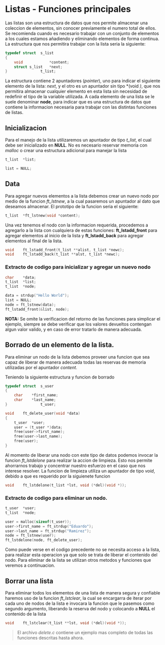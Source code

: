 # Listas - Funciones principales

Las listas son una estructura de datos que nos permite almacenar una coleccion 
de elementos, sin conocer previamente el numero total de ellos.
Se recomienda cuando es necesario trabajar con un conjunto de elementos a los 
cuales estamos añadiendo y eliminando elementos de forma continua.
La estructura que nos permitira trabajar con la lista seria la siguiente:
``` c
typedef struct	s_list
{
	void			*content;
	struct s_list	*next;
}				t_list;
```
La estructura contiene 2 apuntadores (*pointer*), uno para indicar el siguiente 
elemento de la lista: *next*, y el otro es un apuntador sin tipo *(void *)*, que
nos permitira almacenar cualquier elemento en esta lista sin necesidad de
redefinir el tipo de la variable utilizada.
A cada elemento de una lista se le suele denominar **node**, para indicar que es
una estructura de datos que contiene la informacion necesaria para trabajar con
las distintas funciones de listas.

## Inicializacion

Para el manejo de la lista utilizaremos un apuntador de tipo *t_list*, el cual 
debe ser inicializado en **NULL**. No es necesario reservar memoria con *malloc*
o crear una estructura adicional para manejar la lista

``` c
t_list	*list;

list = NULL;
```

## Data

Para agregar nuevos elementos a la lista debemos crear un nuevo nodo por medio
de la funcion *ft_lstnew*, a la cual pasaremos un apuntador al dato que deseamos
almacenar. El prototipo de la funcion seria el siguiente:

``` c
t_list	*ft_lstnew(void *content);
```

Una vez tenemos el nodo con la informacion requerida, procedemos a agregarlo a
la lista con cualquiera de estas funciones: **ft_lstadd_front** para agregar
elementos al inicio de la lista y **ft_lstadd_back** para agregar elementos al
final de la lista.


``` c
void	ft_lstadd_front(t_list **alist, t_list *newc);
void	ft_lstadd_back(t_list **alst, t_list *newc);
```

### Extracto de codigo para inicializar y agregar un nuevo nodo
``` c
char	*data;
t_list	*list;
t_list	*node;

data = strdup("Hello World");
list = NULL;
node = ft_lstnew(data);
ft_lstadd_front(&list, node);
```

**NOTA:** Se omite la verificacion del retorno de las funciones para simplicar
el ejemplo, siempre se debe verificar que los valores devueltos contengan algun 
valor valido, y en caso de error tratarlo de manera adecuada.

## Borrado de un elemento de la lista.
Para eliminar un nodo de la lista debemos proveer una funcion que sea capaz de
liberar de manera adecuada todas las reservas de memoria utilizadas por el
apuntador *content*.

Teniendo la siguiente estructura y funcion de borrado

``` c
typedef struct	s_user
{
	char	*first_name;
	char	*last_name;
}				t_user;

void	ft_delete_user(void *data)
{
	t_user	*user;
	user = (t_user *)data;
	free(user->first_name);
	free(user->last_name);
	free(user);
}
```

Al momento de liberar una nodo con este tipo de datos podemos invocar la
funcion *ft_lstdelone* para realizar la accion de limpieza. Esto nos permite
ahorrarnos trabajo y concentrar nuestro esfuerzo en el caso que nos interese
resolver.
La funcion de limpieza utiliza un apuntador de tipo *void*, debido a que es
requerido por la siguienete funcion

``` c
void	ft_lstdelone(t_list *lst, void (*del)(void *));
```

### Extracto de codigo para eliminar un nodo.
``` c
t_user	*user;
t_list	*node;

user = malloc(sizeof(t_user));
user->first_name = ft_strdup("Eduardo");
user->last_name = ft_strdup("Ramirez");
node = ft_lstnew(user);
ft_lstdelone(node, ft_delete_user);
```

Como puede verse en el codigo precedente no se necesita acceso a la lista, para
realizar esta operacion ya que solo se trata de liberar el contenido del nodo.
Para eliminar de la lista se utilizan otros metodos y funciones que veremos a 
continuacion.

## Borrar una lista

Para eliminar todos los elementos de una lista de manera segura y confiable
haremos uso de la funcion *ft_lstclear*, la cual se encargarra de iterar por
cada uno de nodos de la lista e invocara la funcion que le pasemos como
segundo argumento, liberando la reserva del nodo y colocando a **NULL** el
contenido de la lista


``` c
void	ft_lstclear(t_list **lst, void (*del)(void *));
```

> El archivo *delete.c* contiene un ejemplo mas completo de todas las funciones
descritas hasta ahora.

``` c
```